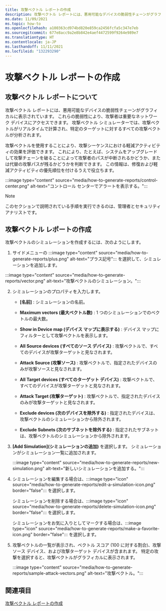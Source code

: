```yaml
---
title: 攻撃ベクトル レポートの作成
description: 攻撃ベクトル レポートには、悪用可能なデバイスの脆弱性チェーンがグラフィカルに表示されています。
ms.date: 11/09/2021
ms.topic: how-to
ms.openlocfilehash: a100363cd974bd820e859ca2456fcfa5c347e7eb
ms.sourcegitcommit: 677e8acc9a2e8b842e4aef4472599f9264e989e7
ms.translationtype: HT
ms.contentlocale: ja-JP
ms.lasthandoff: 11/11/2021
ms.locfileid: "132293290"
---
```

# <a name="attack-vector-reporting"></a>攻撃ベクトル レポートの作成

## <a name="about-attack-vector-reports"></a>攻撃ベクトル レポートについて

攻撃ベクトル レポートには、悪用可能なデバイスの脆弱性チェーンがグラフィカルに表示されています。 これらの脆弱性により、攻撃者は重要なネットワーク デバイスにアクセスできます。 攻撃ベクトル シミュレーターでは、攻撃ベクトルがリアルタイムで計算され、特定のターゲットに対するすべての攻撃ベクトルが分析されます。

攻撃ベクトルを使用することにより、攻撃シーケンスにおける軽減アクティビティの効果を評価できます。 これにより、たとえば、システムをアップグレードして攻撃チェーンを破ることによって攻撃者のパスが中断されるかどうか、または代替の攻撃パスが残るかどうかを判断できます。 この情報は、修復および軽減アクティビティの優先順位を付けるうえで役立ちます。

:::image type="content" source="media/how-to-generate-reports/control-center.png" alt-text="コントロール センターでアラートを表示する。":::

> [!NOTE]
> このセクションで説明されている手順を実行できるのは、管理者とセキュリティ アナリストです。

## <a name="create-an-attack-vector-report"></a>攻撃ベクトル レポートの作成

攻撃ベクトルのシミュレーションを作成するには、次のようにします。

1. サイドメニューの :::image type="content" source="media/how-to-generate-reports/plus.png" alt-text="プラス記号"::: を選択して、シミュレーションを追加します。

 :::image type="content" source="media/how-to-generate-reports/vector.png" alt-text="攻撃ベクトルのシミュレーション。":::

2. シミュレーションのプロパティを入力します。

   - **[名前]** : シミュレーションの名前。

   - **Maximum vectors \(最大ベクトル数\)** : 1 つのシミュレーションでのベクトルの最大数。

   - **Show in Device map \(デバイス マップに表示する\)** : デバイス マップにフィルターとして攻撃ベクトルを表示します。

   - **All Source devices \(すべてのソース デバイス\)** : 攻撃ベクトルで、すべてのデバイスが攻撃ターゲットと見なされます。

   - **Attack Source \(攻撃ソース\)** : 攻撃ベクトルで、指定されたデバイスのみが攻撃ソースと見なされます。

   - **All Target devices \(すべてのターゲット デバイス\)** : 攻撃ベクトルで、すべてのデバイスが攻撃ターゲットと見なされます。

   - **Attack Target \(攻撃ターゲット\)** : 攻撃ベクトルで、指定されたデバイスのみが攻撃ターゲットと見なされます。

   - **Exclude devices \(次のデバイスを除外する\)** : 指定されたデバイスは、攻撃ベクトルのシミュレーションから除外されます。

   - **Exclude Subnets \(次のサブネットを除外する\)** : 指定されたサブネットは、攻撃ベクトルのシミュレーションから除外されます。

3. **[Add Simulation]\(シミュレーションの追加\)** を選択します。 シミュレーションがシミュレーション一覧に追加されます。

   :::image type="content" source="media/how-to-generate-reports/new-simulation.png" alt-text="新しいシミュレーションを追加する。":::

4. シミュレーションを編集する場合は、:::image type="icon" source="media/how-to-generate-reports/edit-a-simulation-icon.png" border="false"::: を選択します。

   シミュレーションを削除する場合は、:::image type="icon" source="media/how-to-generate-reports/delete-simulation-icon.png" border="false"::: を選択します。

   シミュレーションをお気に入りとしてマークする場合は、:::image type="icon" source="media/how-to-generate-reports/make-a-favorite-icon.png" border="false"::: を選択します。

5. 攻撃ベクトルの一覧が表示され、ベクトル スコア (100 に対する割合)、攻撃ソース デバイス、および攻撃ターゲット デバイスが含まれます。 特定の攻撃を選択すると、攻撃ベクトルがグラフィカルに表示されます。

   :::image type="content" source="media/how-to-generate-reports/sample-attack-vectors.png" alt-text="攻撃ベクトル。":::

## <a name="see-also"></a>関連項目

[攻撃ベクトル レポートの作成](how-to-create-attack-vector-reports.md)
